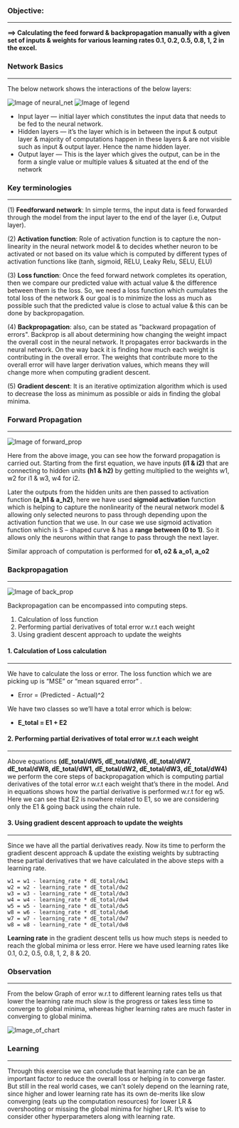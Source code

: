 ### Objective: 
-----------------------
**==> Calculating the feed forward & backpropagation manually with a given set of inputs & weights for various learning rates 0.1, 0.2, 0.5, 0.8, 1, 2 in the excel.**


### Network Basics
--------------------------
The below network shows the interactions of the below layers:

![Image of neural_net](https://github.com/karthikmohan1702/EVA6/blob/f671eef55d80a6d9af3a416fbad2bbf8480c7e94/Session_4/Backpropagation/images/Neural_network.JPG) ![Image of legend](https://github.com/karthikmohan1702/EVA6/blob/f671eef55d80a6d9af3a416fbad2bbf8480c7e94/Session_4/Backpropagation/images/legend.JPG)



- Input layer — initial layer which constitutes the input data that needs to be fed to the neural network.
- Hidden layers — it’s the layer which is in between the input & output layer & majority of computations happen in these layers & are not visible such as input & output layer. Hence the name hidden layer. 
- Output layer — This is the layer which gives the output, can be in the form a single value or multiple values & situated at the end of the network


### Key terminologies
----------------------

(1)	**Feedforward network**: In simple terms, the input data is feed forwarded through the model from the input layer to the end of the layer (i.e, Output layer).

(2)	**Activation function**: Role of activation function is to capture the non-linearity in the neural network model & to decides whether neuron to be activated or not based on its value which is computed by different types of activation functions like (tanh, sigmoid, RELU, Leaky Relu, SELU, ELU) 

(3)	**Loss function**: Once the feed forward network completes its operation, then we compare our predicted value with actual value & the difference between them is the loss. So, we need a loss function which cumulates the total loss of the network & our goal is to minimize the loss as much as possible such that the predicted value is close to actual value & this can be done by backpropagation. 

(4)	**Backpropagation**: also, can be stated as "backward propagation of errors". Backprop is all about determining how changing the weight impact the overall cost in the neural network. It propagates error backwards in the neural network. On the way back it is finding how much each weight is contributing in the overall error. The weights that contribute more to the overall error will have larger derivation values, which means they will change more when computing gradient descent.

(5)	**Gradient descent**: It is an iterative optimization algorithm which is used to decrease the loss as minimum as possible or aids in finding the global minima.




### Forward Propagation
-----------------------

![Image of forward_prop](https://github.com/karthikmohan1702/EVA6/blob/16648a4cb0b3b15edd6ac6435a7f10d32786b8f3/Session_4/Backpropagation/images/Forward_prop.JPG)

Here from the above image, you can see how the forward propagation is carried out. Starting from the first equation, we have inputs **(i1 & i2)** that are connecting to hidden units **(h1 & h2)** by getting multiplied to the weights w1, w2 for i1 & w3, w4 for i2. 

Later the outputs from the hidden units are then passed to activation function **(a_h1 & a_h2)**, here we have used **sigmoid activation** function which is helping to capture the nonlinearity of the neural network model & allowing only selected neurons to pass through depending upon the activation function that we use. In our case we use sigmoid activation function which is S – shaped curve & has a **range between (0 to 1)**. So it allows only the neurons within that range to pass through the next layer.

Similar approach of computation is performed for **o1, o2 & a_o1, a_o2**

### Backpropagation
--------------------

![Image of back_prop](https://github.com/karthikmohan1702/EVA6/blob/16648a4cb0b3b15edd6ac6435a7f10d32786b8f3/Session_4/Backpropagation/images/Backprop.JPG)

Backpropagation can be encompassed into computing steps.
  1. Calculation of loss function
  2. Performing partial derivatives of total error w.r.t  each weight
  3. Using gradient descent approach to update the weights



#### 1. Calculation of Loss calculation
--------------------------------
We have to calculate the loss or error. The loss function which we are picking up is “MSE” or “mean squared error” .
- Error = (Predicted - Actual)^2 

We have two classes so we’ll have a total error which is below:  
- **E_total = E1 + E2**


#### 2. Performing partial derivatives of total error w.r.t  each weight
-----------------------------------
 
Above equations **(dE_total/dW5, dE_total/dW6, dE_total/dW7, dE_total/dW8, dE_total/dW1, dE_total/dW2, dE_total/dW3, dE_total/dW4)** we perform the core steps of backpropagation which is computing partial derivatives of the total error w.r.t each weight that’s there in the model.
And in equations shows how the partial derivative is performed w.r.t for eg w5. Here we can see that E2 is nowhere related to E1, so we are considering only the E1 & going back using the chain rule.


#### 3. Using gradient descent approach to update the weights
---------------------------------

Since we have all the partial derivatives ready. Now its time to perform the gradient descent approach & update the existing weights by subtracting these partial derivatives that we have calculated in the above steps with a learning rate.

    w1 = w1 - learning_rate * dE_total/dw1
    w2 = w2 - learning_rate * dE_total/dw2
    w3 = w3 - learning_rate * dE_total/dw3
    w4 = w4 - learning_rate * dE_total/dw4
    w5 = w5 - learning_rate * dE_total/dw5
    w8 = w6 - learning_rate * dE_total/dw6
    w7 = w7 - learning_rate * dE_total/dw7
    w8 = w8 - learning_rate * dE_total/dw8


**Learning rate** in the gradient descent tells us how much steps is needed to reach the global minima or less error. Here we have used learning rates like 0.1, 0.2, 0.5, 0.8, 1, 2, 8 & 20.

### Observation
----------
From the below Graph of error w.r.t to different learning rates tells us that lower the learning rate much slow is the progress or takes less time to converge to global minima, whereas higher learning rates are much faster in converging to global minima.

![Image_of_chart](https://github.com/karthikmohan1702/EVA6/blob/16648a4cb0b3b15edd6ac6435a7f10d32786b8f3/Session_4/Backpropagation/images/Chart.jpg)


### Learning 
--------------
Through this exercise we can conclude that learning rate can be an important factor to reduce the overall loss or helping in to converge faster. But still in the real world cases, we can’t solely depend on the learning rate, since higher and lower learning rate has its own de-merits like slow converging (eats up the computation resources) for lower LR & overshooting or missing the global minima for higher LR. It’s wise to consider other hyperparameters along with learning rate. 

